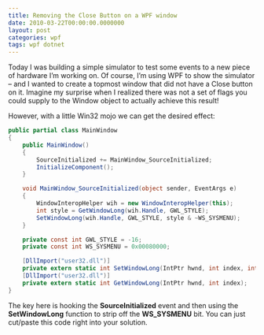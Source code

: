 ```yaml
---
title: Removing the Close Button on a WPF window
date: 2010-03-22T00:00:00.0000000
layout: post
categories: wpf
tags: wpf dotnet
---
```


Today I was building a simple simulator to test some events to a new piece of hardware I’m working on.  Of course, I’m using WPF to show the simulator – and I wanted to create a topmost window that did not have a Close button on it.  Imagine my surprise when I realized there was not a set of flags you could supply to the Window object to actually achieve this result!

However, with a little Win32 mojo we can get the desired effect:

```csharp
public partial class MainWindow  
{  
    public MainWindow()  
    {  
        SourceInitialized += MainWindow_SourceInitialized;  
        InitializeComponent();  
    }

    void MainWindow_SourceInitialized(object sender, EventArgs e)  
    {  
        WindowInteropHelper wih = new WindowInteropHelper(this);  
        int style = GetWindowLong(wih.Handle, GWL_STYLE);  
        SetWindowLong(wih.Handle, GWL_STYLE, style & ~WS_SYSMENU);  
    }

    private const int GWL_STYLE = -16;  
    private const int WS_SYSMENU = 0x00080000;

    [DllImport("user32.dll")]  
    private extern static int SetWindowLong(IntPtr hwnd, int index, int value);  
    [DllImport("user32.dll")]  
    private extern static int GetWindowLong(IntPtr hwnd, int index);  
}
```

The key here is hooking the **SourceInitialized** event and then using the **SetWindowLong** function to strip off the **WS_SYSMENU** bit.  You can just cut/paste this code right into your solution.
